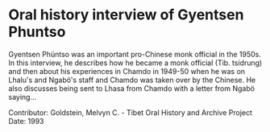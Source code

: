 # Oral history interview of Gyentsen Phuntso


Gyentsen Phüntso was an important pro-Chinese monk official in the 1950s. In this interview, he describes how he became a monk official (Tib. tsidrung) and then about his experiences in Chamdo in 1949-50 when he was on Lhalu's and Ngabö's staff and Chamdo was taken over by the Chinese. He also discusses being sent to Lhasa from Chamdo with a letter from Ngabö saying...


Contributor:
                        Goldstein, Melvyn C. - Tibet Oral History and Archive Project  
Date:
1993  
